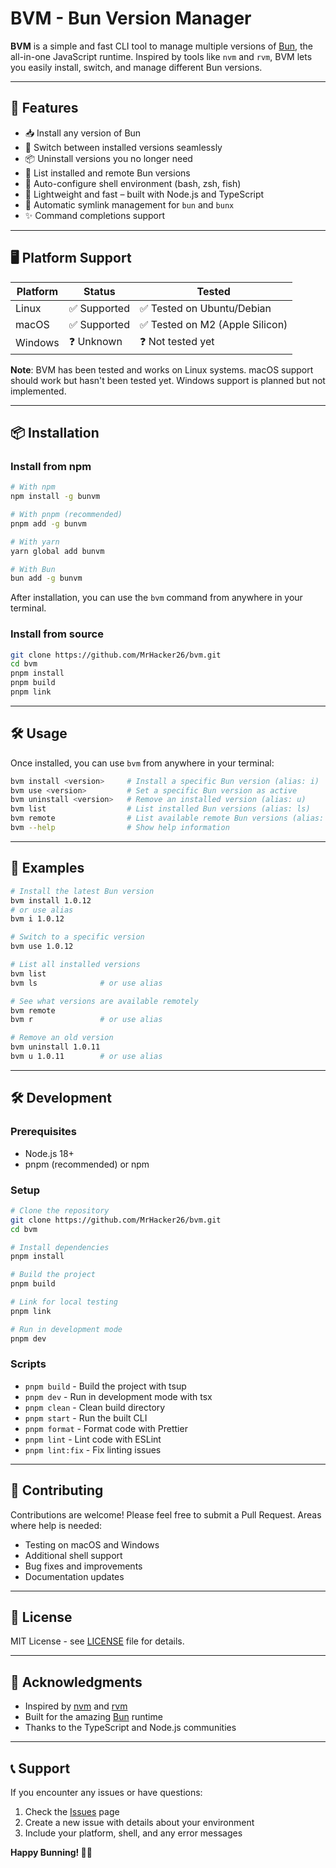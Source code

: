 # BVM - Bun Version Manager

**BVM** is a simple and fast CLI tool to manage multiple versions of [Bun](https://bun.sh), the all-in-one JavaScript runtime. Inspired by tools like `nvm` and `rvm`, BVM lets you easily install, switch, and manage different Bun versions.

---

## 🚀 Features

- 📥 Install any version of Bun
- 🔁 Switch between installed versions seamlessly
- 📦 Uninstall versions you no longer need
- 📃 List installed and remote Bun versions
- 🐚 Auto-configure shell environment (bash, zsh, fish)
- 🧠 Lightweight and fast – built with Node.js and TypeScript
- 🔗 Automatic symlink management for `bun` and `bunx`
- ✨ Command completions support

---

## 🖥️ Platform Support

| Platform | Status | Tested |
|----------|--------|---------|
| Linux    | ✅ Supported | ✅ Tested on Ubuntu/Debian |
| macOS    | ✅ Supported | ✅ Tested on M2 (Apple Silicon) |
| Windows  | ❓ Unknown | ❓ Not tested yet |

**Note**: BVM has been tested and works on Linux systems. macOS support should work but hasn't been tested yet. Windows support is planned but not implemented.

---

## 📦 Installation

### Install from npm 

```bash
# With npm
npm install -g bunvm

# With pnpm (recommended)
pnpm add -g bunvm

# With yarn
yarn global add bunvm

# With Bun
bun add -g bunvm
```

After installation, you can use the `bvm` command from anywhere in your terminal.

### Install from source

```bash
git clone https://github.com/MrHacker26/bvm.git
cd bvm
pnpm install
pnpm build
pnpm link
```

---

## 🛠️ Usage

Once installed, you can use `bvm` from anywhere in your terminal:

```bash
bvm install <version>     # Install a specific Bun version (alias: i)
bvm use <version>         # Set a specific Bun version as active
bvm uninstall <version>   # Remove an installed version (alias: u)
bvm list                  # List installed Bun versions (alias: ls)
bvm remote                # List available remote Bun versions (alias: r)
bvm --help                # Show help information
```

---

## 📌 Examples

```bash
# Install the latest Bun version
bvm install 1.0.12
# or use alias
bvm i 1.0.12

# Switch to a specific version
bvm use 1.0.12

# List all installed versions
bvm list
bvm ls              # or use alias

# See what versions are available remotely
bvm remote
bvm r               # or use alias

# Remove an old version
bvm uninstall 1.0.11
bvm u 1.0.11        # or use alias
```

---

## 🛠️ Development

### Prerequisites

- Node.js 18+ 
- pnpm (recommended) or npm

### Setup

```bash
# Clone the repository
git clone https://github.com/MrHacker26/bvm.git
cd bvm

# Install dependencies
pnpm install

# Build the project
pnpm build

# Link for local testing
pnpm link

# Run in development mode
pnpm dev
```

### Scripts

- `pnpm build` - Build the project with tsup
- `pnpm dev` - Run in development mode with tsx
- `pnpm clean` - Clean build directory
- `pnpm start` - Run the built CLI
- `pnpm format` - Format code with Prettier
- `pnpm lint` - Lint code with ESLint
- `pnpm lint:fix` - Fix linting issues

---

## 🤝 Contributing

Contributions are welcome! Please feel free to submit a Pull Request. Areas where help is needed:

- Testing on macOS and Windows
- Additional shell support
- Bug fixes and improvements
- Documentation updates

---

## 📄 License

MIT License - see [LICENSE](LICENSE) file for details.

---

## 🙏 Acknowledgments

- Inspired by [nvm](https://github.com/nvm-sh/nvm) and [rvm](https://rvm.io/)
- Built for the amazing [Bun](https://bun.sh) runtime
- Thanks to the TypeScript and Node.js communities

---

## 📞 Support

If you encounter any issues or have questions:

1. Check the [Issues](https://github.com/MrHacker26/bvm/issues) page
2. Create a new issue with details about your environment
3. Include your platform, shell, and any error messages

**Happy Bunning! 🥖✨**